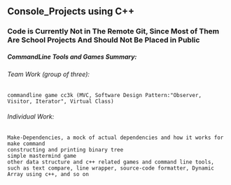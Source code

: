 ## Console_Projects using C++
### Code is Currently Not in The Remote Git, Since Most of Them Are School Projects And Should Not Be Placed in Public
##### CommandLine Tools and Games Summary:
###### Team Work (group of three):
    commandline game cc3k (MVC, Software Design Pattern:"Observer, Visitor, Iterator", Virtual Class)
###### Individual Work:
    Make-Dependencies, a mock of actual dependencies and how it works for make command
    constructing and printing binary tree
    simple mastermind game
    other data structure and c++ related games and command line tools, such as text compare, line wrapper, source-code formatter, Dynamic  Array using c++, and so on
